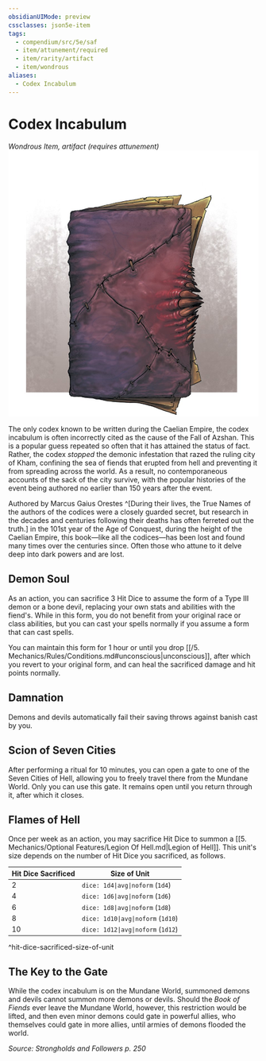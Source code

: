 ```yaml
---
obsidianUIMode: preview
cssclasses: json5e-item
tags:
  - compendium/src/5e/saf
  - item/attunement/required
  - item/rarity/artifact
  - item/wondrous
aliases:
  - Codex Incabulum
---
```

# Codex Incabulum
*Wondrous Item, artifact (requires attunement)*  
![](https://raw.githubusercontent.com/TheGiddyLimit/homebrew/master/_img/SaF/codex-incabulum.jpg#right)  


The only codex known to be written during the Caelian Empire, the codex incabulum is often incorrectly cited as the cause of the Fall of Azshan. This is a popular guess repeated so often that it has attained the status of fact. Rather, the codex *stopped* the demonic infestation that razed the ruling city of Kham, confining the sea of fiends that erupted from hell and preventing it from spreading across the world. As a result, no contemporaneous accounts of the sack of the city survive, with the popular histories of the event being authored no earlier than 150 years after the event.

Authored by Marcus Gaius Orestes ^[During their lives, the True Names of the authors of the codices were a closely guarded secret, but research in the decades and centuries following their deaths has often ferreted out the truth.] in the 101st year of the Age of Conquest, during the height of the Caelian Empire, this book—like all the codices—has been lost and found many times over the centuries since. Often those who attune to it delve deep into dark powers and are lost.

## Demon Soul

As an action, you can sacrifice 3 Hit Dice to assume the form of a Type III demon or a bone devil, replacing your own stats and abilities with the fiend's. While in this form, you do not benefit from your original race or class abilities, but you can cast your spells normally if you assume a form that can cast spells.

You can maintain this form for 1 hour or until you drop [[/5. Mechanics/Rules/Conditions.md#unconscious\|unconscious]], after which you revert to your original form, and can heal the sacrificed damage and hit points normally.

## Damnation

Demons and devils automatically fail their saving throws against banish cast by you.

## Scion of Seven Cities

After performing a ritual for 10 minutes, you can open a gate to one of the Seven Cities of Hell, allowing you to freely travel there from the Mundane World. Only you can use this gate. It remains open until you return through it, after which it closes.

## Flames of Hell

Once per week as an action, you may sacrifice Hit Dice to summon a [[5. Mechanics/Optional Features/Legion Of Hell.md\|Legion of Hell]]. This unit's size depends on the number of Hit Dice you sacrificed, as follows.

| Hit Dice Sacrificed | Size of Unit |
|---------------------|--------------|
| 2 | `dice: 1d4\|avg\|noform` (`1d4`) |
| 4 | `dice: 1d6\|avg\|noform` (`1d6`) |
| 6 | `dice: 1d8\|avg\|noform` (`1d8`) |
| 8 | `dice: 1d10\|avg\|noform` (`1d10`) |
| 10 | `dice: 1d12\|avg\|noform` (`1d12`) |
^hit-dice-sacrificed-size-of-unit

## The Key to the Gate

While the codex incabulum is on the Mundane World, summoned demons and devils cannot summon more demons or devils. Should the *Book of Fiends* ever leave the Mundane World, however, this restriction would be lifted, and then even minor demons could gate in powerful allies, who themselves could gate in more allies, until armies of demons flooded the world.

*Source: Strongholds and Followers p. 250*
